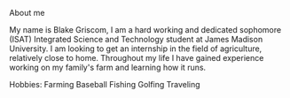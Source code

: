 About me


My name is Blake Griscom, I am a hard working and dedicated sophomore (ISAT) Integrated Science and Technology student at James Madison University. I am looking to get an internship in the field of agriculture, relatively close to home. Throughout my life I have gained experience working on my family's farm and learning how it runs. 

Hobbies:
Farming
Baseball
Fishing
Golfing
Traveling
